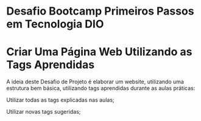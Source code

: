 # Desafio Bootcamp Primeiros Passos em Tecnologia DIO
# Criar Uma Página Web Utilizando as Tags Aprendidas
A ideia deste Desafio de Projeto é elaborar um website, utilizando uma estrutura bem básica, utilizando tags aprendidas durante as aulas práticas:

Utilizar todas as tags explicadas nas aulas;

Utilizar novas tags sugeridas;
